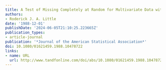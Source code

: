 ```yaml
---
title: A Test of Missing Completely at Random for Multivariate Data with Missing Values
authors:
- Roderick J. A. Little
date: '1988-12-01'
publishDate: '2024-06-05T21:10:25.223665Z'
publication_types:
- article-journal
publication: '*Journal of the American Statistical Association*'
doi: 10.1080/01621459.1988.10478722
links:
- name: URL
  url: http://www.tandfonline.com/doi/abs/10.1080/01621459.1988.10478722
---
```


